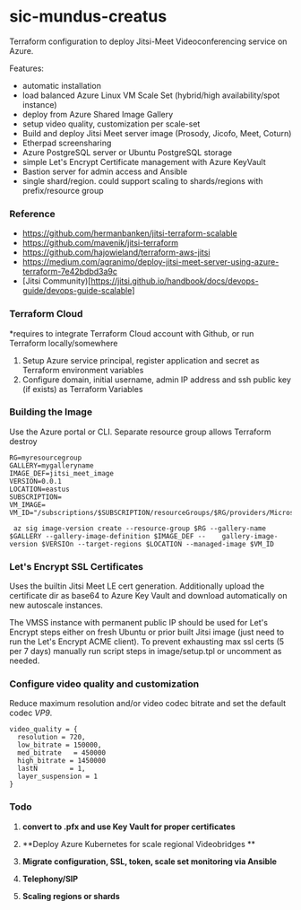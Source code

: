 # sic-mundus-creatus

Terraform configuration to deploy Jitsi-Meet Videoconferencing service on Azure.


Features:

* automatic installation
* load balanced Azure Linux VM Scale Set (hybrid/high availability/spot instance) 
* deploy from Azure Shared Image Gallery
* setup video quality, customization per scale-set
* Build and deploy Jitsi Meet server image (Prosody, Jicofo, Meet, Coturn) 
* Etherpad screensharing
* Azure PostgreSQL server or Ubuntu PostgreSQL storage
* simple Let's Encrypt Certificate management with Azure KeyVault
* Bastion server for admin access and Ansible
* single shard/region. could support scaling to shards/regions with prefix/resource group


### Reference

* https://github.com/hermanbanken/jitsi-terraform-scalable
* https://github.com/mavenik/jitsi-terraform
* https://github.com/hajowieland/terraform-aws-jitsi
* https://medium.com/agranimo/deploy-jitsi-meet-server-using-azure-terraform-7e42bdbd3a9c
* [Jitsi Community)[https://jitsi.github.io/handbook/docs/devops-guide/devops-guide-scalable]


### Terraform Cloud

*requires to integrate Terraform Cloud account with Github, or run Terraform locally/somewhere

1. Setup Azure service principal, register application and secret as Terraform environment variables
2. Configure domain, initial username, admin IP address and ssh public key (if exists) as Terraform Variables


### Building the Image

Use the Azure portal or CLI. Separate resource group allows Terraform destroy 


    RG=myresourcegroup
    GALLERY=mygalleryname
    IMAGE_DEF=jitsi_meet_image
    VERSION=0.0.1
    LOCATION=eastus
    SUBSCRIPTION=
    VM_IMAGE=
    VM_ID="/subscriptions/$SUBSCRIPTION/resourceGroups/$RG/providers/Microsoft.Compute/virtualMachines/$VM_IMAGE"

     az sig image-version create --resource-group $RG --gallery-name $GALLERY --gallery-image-definition $IMAGE_DEF --    gallery-image-version $VERSIOn --target-regions $LOCATION --managed-image $VM_ID


### Let's Encrypt SSL Certificates

Uses the builtin Jitsi Meet LE cert generation. Additionally upload the certificate dir as base64 to Azure Key Vault and download automatically on new autoscale instances. 

The VMSS instance with permanent public IP should be used for Let's Encrypt steps either on fresh Ubuntu or prior built Jitsi image (just need to run the Let's Encrypt ACME client). To prevent exhausting max ssl certs (5 per 7 days) manually run script steps in image/setup.tpl or uncomment as needed.


### Configure video quality and customization

Reduce maximum resolution and/or video codec bitrate and set the default codec *VP9*.

    video_quality = {
      resolution = 720,
      low_bitrate = 150000,
      med_bitrate   = 450000
      high_bitrate = 1450000
      lastN        = 1,
      layer_suspension = 1
    }

### Todo

1.  **convert to .pfx and use Key Vault for proper certificates**

2. **Deploy Azure Kubernetes for scale regional Videobridges **

3. **Migrate configuration, SSL, token, scale set monitoring via Ansible**

4. **Telephony/SIP**

5. **Scaling regions or shards**

